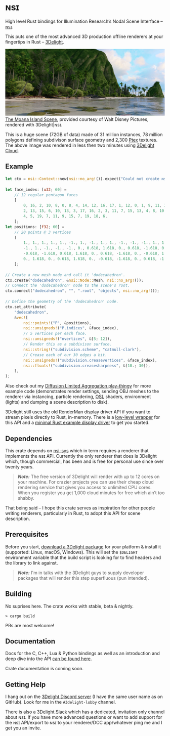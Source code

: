 # ɴsɪ

High level Rust bindings for Illumination Research’s Nodal Scene Interface – [ɴsɪ](https://nsi.readthedocs.io/).

This puts one of the most advanced 3D production offline renderers at your fingertips in Rust – [3Delight](https://www.3delight.com/).

![Moana Island, rendered with 3Delight|ɴsɪ](moana_island.jpg)
[The Moana Island Scene](https://www.technology.disneyanimation.com/islandscene), provided courtesy of Walt Disney Pictures, rendered with 3Delight|ɴsɪ.

This is a huge scene (72GB of data) made of 31 million instances, 78 million polygons defining subdivison surface geometry and 2,300 [Ptex](http://ptex.us/) textures. The above image was rendered in less then two minutes using [3Delight Cloud](https://documentation.3delightcloud.com/display/3DLC/Cloud+Rendering+Speed).

## Example

```Rust
let ctx = nsi::Context::new(nsi::no_arg!()).expect("Could not create ɴsɪ context.");

let face_index: [u32; 60] =
    // 12 regular pentagon faces
    [
        0, 16, 2, 10, 8, 0, 8, 4, 14, 12, 16, 17, 1, 12, 0, 1, 9, 11, 3, 17, 1, 12, 14, 5, 9,
        2, 13, 15, 6, 10, 13, 3, 17, 16, 2, 3, 11, 7, 15, 13, 4, 8, 10, 6, 18, 14, 5, 19, 18,
        4, 5, 19, 7, 11, 9, 15, 7, 19, 18, 6,
    ];
let positions: [f32; 60] =
    // 20 points @ 3 vertices
    [
        1., 1., 1., 1., 1., -1., 1., -1., 1., 1., -1., -1., -1., 1., 1., -1., 1., -1., -1.,
        -1., 1., -1., -1., -1., 0., 0.618, 1.618, 0., 0.618, -1.618, 0., -0.618, 1.618, 0.,
        -0.618, -1.618, 0.618, 1.618, 0., 0.618, -1.618, 0., -0.618, 1.618, 0., -0.618, -1.618,
        0., 1.618, 0., 0.618, 1.618, 0., -0.618, -1.618, 0., 0.618, -1.618, 0., -0.618,
    ];

// Create a new mesh node and call it 'dodecahedron'.
ctx.create("dodecahedron", &nsi::Node::Mesh, nsi::no_arg!());
// Connect the 'dodecahedron' node to the scene's root.
ctx.connect("dodecahedron", "", ".root", "objects", nsi::no_arg!());

// Define the geometry of the 'dodecahedron' node.
ctx.set_attribute(
    "dodecahedron",
    &vec![
        nsi::points!("P", &positions),
        nsi::unsigneds!("P.indices", &face_index),
        // 5 vertices per each face.
        nsi::unsigneds!("nvertices", &[5; 12]),
        // Render this as a subdivison surface.
        nsi::string!("subdivision.scheme", "catmull-clark"),
        // Crease each of our 30 edges a bit.
        nsi::unsigneds!("subdivision.creasevertices", &face_index),
        nsi::floats!("subdivision.creasesharpness", &[10.; 30]),
    ],
);
```

Also check out my [Diffusion Limited Aggregation play-thingy](https://github.com/virtualritz/rust-diffusion-limited-aggregation) for more example code (demonstrates render settings, sending OBJ meshes to the renderer via instancing, particle rendering, [OSL](https://github.com/imageworks/OpenShadingLanguage) shaders, environment (lights) and dumping a scene description to disk).

3Delight still uses the old RenderMan display driver API if you want to stream pixels directly to Rust, in-memory.
There is a [low-level wrapper](https://github.com/virtualritz/ndspy-sys) for this API and a [minimal Rust example display driver](https://github.com/virtualritz/r-display) to get you started.


## Dependencies

This crate depends on [nsi-sys](https://github.com/virtualritz/nsi-sys) which in term requires a renderer that implements the ɴsɪ API.
Currently the only renderer that does is 3Delight which, though commercial, has been and is free for personal use since over twenty years.

> **_Note:_** The free version of 3Delight will render with up to 12 cores on your machine. For crazier projects you can use their cheap cloud rendering service that gives you access to unlimited CPU cores. When you register you get 1,000 cloud minutes for free which ain’t too shabby.

That being said – I hope this crate serves as inspiration for other people writing renderers, particularly in Rust, to adopt this API for scene description.

## Prerequisites

Before you start, [download a 3Delight package](https://www.3delight.com/download) for your platform & install it (supported: Linux, macOS, Windows).
This will set the `$DELIGHT` environment variable that the build script is looking for to find headers and the library to link against.

> **_Note:_** I'm in talks with the 3Delight guys to supply developer packages that will render this step superfluous (pun intended).

## Building

No suprises here. The crate works with stable, beta & nightly.

```
> cargo build
```

PRs are most welcome!

## Documentation

Docs for the C, C++, Lua & Python bindings as well as an introduction and deep dive into the API [can be found here](https://nsi.readthedocs.io/).

Crate documentation is coming soon.

## Getting Help

I hang out on the [3Delight Discord server](https://discord.gg/MGtJx4q) (I have the same user name as on GitHub). Look for me in the `#3delight-lobby` channel.

There is also a [3Delight Slack](https://join.slack.com/t/3delight/shared_invite/zt-eipakj10-lK84ZzUzWgDw0qJ3Z3KuOg) which has a dedicated, invitation only channel about ɴsɪ. If you have more advanced questions or want to add support for the ɴsɪ API/export to ɴsɪ to your renderer/DCC app/whatever ping me and I get you an invite.
